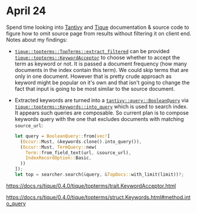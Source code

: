 # April 24

Spend time looking into [Tantivy][] and [Tique][] documentation & source code to figure how to omit source page from results without filtering it on client end. Notes about my findings:

- [`tique::topterms::TopTerms::extract_filtered`][] can be provided [`tique::topterms::KeywordAcceptor`][] to choose whether to accept the term as keyword or not. It is passed a document frequency (how many documents in the index contain this term). We could skip terms that are only in one document. However that is pretty crude approach as keyword might be popular on it's own and that isn't going to change the fact that input is going to be most similar to the source document.

- Extracted keywords are turned into a [`tantivy::query::BooleanQuery`][] via [`tique::topterms::Keywords::into_query`][] which is used to search index. It appears such queries are composable. So current plan is to compose keywords query with the one that excludes documents with matching `source_url`:

  ```rust
  let query = BooleanQuery::from(vec![
    (Occur::Must, &keywords.clone().into_query()),
    (Occur::Must, TermQuery::new(
      Term::from_field_text(url, &source_url),
      IndexRecordOption::Basic,
  	))
  ]);
  let top = searcher.search(&query, &TopDocs::with_limit(limit))?;
  ```









[Tantivy]:https://crates.io/crates/tantivy "Full text search engine library written in Rust"
[Tique]:https://crates.io/crates/tique "Utilities to drive a tantivy search index"
[`tique::topterms::TopTerms::extract_filtered`]:https://docs.rs/tique/0.4.0/tique/topterms/struct.TopTerms.html#method.extract_filtered "Extracts the `limit` most relevant terms from an indexed document, with support inspect/filter the terms as they are being picked"

https://docs.rs/tique/0.4.0/tique/topterms/trait.KeywordAcceptor.html

[`tique::topterms::KeywordAcceptor`]:https://docs.rs/tique/0.4.0/tique/topterms/trait.KeywordAcceptor.html "Allows tuning the algorithm to pick the top keywords"

https://docs.rs/tique/0.4.0/tique/topterms/struct.Keywords.html#method.into_query

[`tique::topterms::Keywords::into_query`]:https://docs.rs/tique/0.4.0/tique/topterms/struct.Keywords.html#method.into_query "Convert keywords into a Query. It can be used as a way to approximate a nearest neighbors search."
[`tantivy::query::BooleanQuery`]:https://docs.rs/tantivy/0.12.0/tantivy/query/struct.BooleanQuery.html